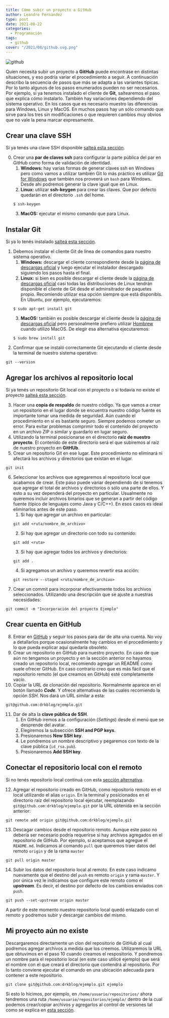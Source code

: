 ```yaml
---
title: Cómo subir un proyecto a GitHub
author: Leandro Fernandez
type: post
date: 2021-08-22
categories:
  - Programación
tags:
  - github
cover: "/2021/08/github.svg.png"
---
```


![github](/2021/08/github.svg.png)

Quien necesita subir un proyecto a **GitHub** puede encontrase en distintas situaciones, y eso podría variar el procedimiento a seguir.
A continuación describo la secuencia de pasos que más se adapta a las variantes típicas.
Por lo tanto algunos de los pasos enumerados pueden no ser necesarios. Por ejemplo, si ya tenemos instalado el cliente de **Git**, saltearemos el paso que explica cómo instalarlo. También hay variaciones dependiendo del sistema operativo. En los casos que es necesario muestro las diferencias para Windows, Linux y MacOS. En muchos pasos hay un sólo comando que sirve para los tres sin modificaciones o que requieren cambios muy obvios que no vale la pena marcar expresamente.

## Crear una clave SSH

Si ya tenés una clave SSH disponible [salteá esta sección](#instalar-git).

0. Crear una **par de claves ssh** para configurar la parte pública del par en GitHub como forma de validación de identidad.
    1. **Windows:** hay varias formas de generar claves ssh en Windows pero como vamos a utilizar también Git lo más práctico es utilizar [Git for Windows](https://gitforwindows.org/) que también nos proveerá un `bash` para Windows. Desde ahí podremos generar la clave igual que en Linux.
    2. **Linux:** utilizar **ssh-keygen** para crear las claves. Que por defecto quedarán en el directorio `.ssh` del home. 
    ```
    $ ssh-keygen
    ```
    3. **MacOS:** ejecutar el mismo comando que para Linux.

## Instalar Git

Si ya lo tenés instalado [salteá esta sección](#agregar-los-archivos-al-repositorio-local).

1. Debemos instalar el cliente Git de línea de comandos para nuestro sistema operativo.
    1. **Windows:** descargar el cliente correspondiente desde la [página de descargas oficial](https://git-scm.com/downloads) y luego ejecutar el instalador descargado siguiendo los pasos hasta el final.
    2. **Linux:** si bien es posible descargar el cliente desde la [página de descargas oficial](https://git-scm.com/downloads) casi todas las distribuciones de Linux tendrán disponible el cliente de Git desde el adminsitrador de paquetes propio. Recomiendo utilizar esa opción siempre que está disponibls. En Ubuntu, por ejemplo, ejecutaremos:
    ```
    $ sudo apt-get install git
    ```
    3. **MacOS:** también es posible descargar el cliente desde la [página de descargas oficial](https://git-scm.com/downloads) pero personalmente prefiero utilizar [Hombrew](https://brew.sh/) cuando utilizo MacOS. De elegir esa alternativa ejecutaremos:
    ```
    $ sudo brew install git
    ```
2. Confirmar que se instaló correctamente Git ejecutando el cliente desde la terminal de nuestro sistema operativo:
```
git --version
```

## Agregar los archivos al repositorio local

Si ya tenés un repositorio Git local con el proyecto o si todavía no existe el proyecto [salteá esta sección](#crear-cuenta-en-github).

3. Hacer una **copia de respaldo** de nuestro código. Ya que vamos a crear un repositorio en el lugar donde se encuentra nuestro código fuente es importante tomar una medida de seguridad. Aún cuando el procedimiento en sí es bastante seguro. Siempre podemos cometer un error. Para evitar problemas comprimir todo el contenido del proyecto en un archivo ZIP o similar y guardarlo en lugar seguro.
4. Utilizando la terminal posicionarse en el directorio **raíz de nuestro proyecto**. El contenido de este directorio será el que subiremos al raíz de nuestro proyecto en **GitHUb**.
5. Crear un repositorio Git en ese lugar. Este procedimiento no eliminará ni afectará los archivos y directorios que existan en el lugar.
```
git init
```
6. Seleccionar los archivos que agregaremos al repositorio local que acabamos de crear. Este paso puede variar dependiendo de si tenemos que agregar el total de archivos y directorios o sólo una parte de ellos. Y esto a su vez dependerá del proyecto en particular. Usualmente no queremos incluir archivos binarios que se generan a partir del código fuente (típico de lenguajes como Java y C/C++). En esos casos es ideal eliminarlos antes de este paso.
    1. Si hay que agregar un archivo en particular:
    ```
    git add <ruta/nombre_de_archivo>
    ```
    2. Si hay que agregar un directorio con todo su contenido:
    ```
    git add <ruta>
    ```
    3. Si hay que agregar todos los archivos y directorios:
    ```
    git add .
    ```
    4. Si agregamos un archivo y queremos revertir esa acción:
    ```
    git restore --staged <ruta/nombre_de_archivo>
    ```
7. Crear un commit para incorporar efectivamente todos los archivos seleccionados. Utilizando una descripción que se ajuste a nuestras necesidades:
```
git commit -m "Incorporación del proyecto Ejemplo"
```

## Crear cuenta en GitHub

8. Entrar en [GitHub](https://github.com/) y seguir los pasos para dar de alta una cuenta. No voy a detallarlos porque ocasionalmente hay cambios en el procedimiento y lo que pueda explicar aquí quedaría obsoleto.
9. Crear un repositorio en GitHub para nuestro proyecto. En caso de que aún no tengamos un proyecto y en la sección anterior no hayamos creado un repositorio local, recomiendo agregar un README como suele ofrecer GitHub. En caso contrario creo que es más fácil que el repositorio remoto (el que creamos en GitHub) esté completamente vacío.
10. Copiar la URL de clonación del repositorio. Normalmente aparece en el botón llamado ***Code***. Y ofrece alternativas de las cuales recomiendo la opción _SSH_. Nos dará un URL similar a esta:
```
git@github.com:drkblog/ejemplo.git
```
11. Dar de alta la **clave pública de SSH**. 
    1. En GitHub iremos a la configuración (_Settings_) desde el menú que se desprende del avatar.
    2. Elegiremos la subsección **SSH and PGP keys**.
    3. Presionaremos **New SSH key**.
    4. Le pondremos un nombre descriptivo y pegaremos con texto de la clave pública (`id_rsa.pub`).
    5. Presionaremos **Add SSH key**.

## Conectar el repositorio local con el remoto

Si no tenés repositorio local continuá con esta [sección alternativa](#mi-proyecto-aún-no-existe).

12. Agregar el repositorio creado en GitHub, como repositorio remoto en el local utilizando el alias `origin`. En la terminal y posicionados en el directorio raíz del repositorio local ejecutar, reemplazando `git@github.com:drkblog/ejemplo.git` por la URL obtenida en la sección anterior:
```
git remote add origin git@github.com:drkblog/ejemplo.git
```
13. Descagar cambios desde el repositorio remoto. Aunque este paso no debería ser necesario podría requerirse si hay archivos agregados en el repositorio de GitHub. Por ejemplo, si aceptamos que agregue el `README.md`. Indicamos al comando `pull` que queremos traer datos del remoto `origin` y de la rama `master`
```
git pull origin master
```
14. Subir los datos del repositorio local al remoto. En este caso indicamo nuevamente que el destino del `push` es remoto `origin` y rama `master`. Y por única vez le indicamos que configure este remoto como el ***upstream***. Es decir, el destino por defecto de los cambios enviados con `push`.
```
git push --set-upstream origin master
```

A partir de este momento nuestro repositorio local quedó enlazado con el remoto y podremos subir y descargar cambios del mismo.

## Mi proyecto aún no existe

Descargaremos directamente un clon del repositorio de GitHub al cual podremos agregar archivos a medida que los creemos. Utilizaremos la URL que obtuvimos en el paso 10 cuando creamos el respositorio. Y pondremos un nombre para el repositorio local (en este caso utilicé ejemplo) que será el nombre con el que creará el directorio que contendrá al repositorio. Por lo tanto conviene ejecutar el comando en una ubicación adecuada para contener a este repositorio.

```
git clone git@github.com:drkblog/ejemplo.git ejemplo
```

Si esto lo hicimos, por ejemplo, en `/home/usuario/repositorios/` ahora tendremos una ruta `/home/usuario/repositorios/ejemplo/` dentro de la cual podemos crear/copiar archivos y agregarlos al control de versiones tal como se explica en [esta sección](#agregar-los-archivos-al-repositorio-local).
